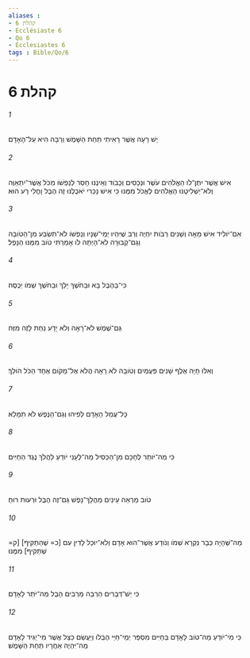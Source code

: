 ```yaml
---
aliases : 
- קהלת 6
- Ecclésiaste 6
- Qo 6
- Ecclesiastes 6
tags : Bible/Qo/6
---
```


# קהלת 6

###### 1
יֵשׁ רָעָה אֲשֶׁר רָאִיתִי תַּחַת הַשָּׁמֶשׁ וְרַבָּה הִיא עַל־הָאָדָם׃
###### 2
אִישׁ אֲשֶׁר יִתֶּן־לֹו הָאֱלֹהִים עֹשֶׁר וּנְכָסִים וְכָבֹוד וְאֵינֶנּוּ חָסֵר לְנַפְשֹׁו מִכֹּל אֲשֶׁר־יִתְאַוֶּה וְלֹא־יַשְׁלִיטֶנּוּ הָאֱלֹהִים לֶאֱכֹל מִמֶּנּוּ כִּי אִישׁ נָכְרִי יֹאכֲלֶנּוּ זֶה הֶבֶל וָחֳלִי רָע הוּא׃
###### 3
אִם־יֹולִיד אִישׁ מֵאָה וְשָׁנִים רַבֹּות יִחְיֶה וְרַב שֶׁיִּהְיוּ יְמֵי־שָׁנָיו וְנַפְשֹׁו לֹא־תִשְׂבַּע מִן־הַטֹּובָה וְגַם־קְבוּרָה לֹא־הָיְתָה לֹּו אָמַרְתִּי טֹוב מִמֶּנּוּ הַנָּפֶל׃
###### 4
כִּי־בַהֶבֶל בָּא וּבַחֹשֶׁךְ יֵלֵךְ וּבַחֹשֶׁךְ שְׁמֹו יְכֻסֶּה׃
###### 5
גַּם־שֶׁמֶשׁ לֹא־רָאָה וְלֹא יָדָע נַחַת לָזֶה מִזֶּה׃
###### 6
וְאִלּוּ חָיָה אֶלֶף שָׁנִים פַּעֲמַיִם וְטֹובָה לֹא רָאָה הֲלֹא אֶל־מָקֹום אֶחָד הַכֹּל הֹולֵךְ׃
###### 7
כָּל־עֲמַל הָאָדָם לְפִיהוּ וְגַם־הַנֶּפֶשׁ לֹא תִמָּלֵא׃
###### 8
כִּי מַה־יֹּותֵר לֶחָכָם מִן־הַכְּסִיל מַה־לֶּעָנִי יֹודֵעַ לַהֲלֹךְ נֶגֶד הַחַיִּים׃
###### 9
טֹוב מַרְאֵה עֵינַיִם מֵהֲלָךְ־נָפֶשׁ גַּם־זֶה הֶבֶל וּרְעוּת רוּחַ׃
###### 10
מַה־שֶּׁהָיָה כְּבָר נִקְרָא שְׁמֹו וְנֹודָע אֲשֶׁר־הוּא אָדָם וְלֹא־יוּכַל לָדִין עִם [כ= שֶׁהַתַּקִּיף] [ק= שֶׁתַּקִּיף] מִמֶּנּוּ׃
###### 11
כִּי יֵשׁ־דְּבָרִים הַרְבֵּה מַרְבִּים הָבֶל מַה־יֹּתֵר לָאָדָם׃
###### 12
כִּי מִי־יֹודֵעַ מַה־טֹּוב לָאָדָם בַּחַיִּים מִסְפַּר יְמֵי־חַיֵּי הֶבְלֹו וְיַעֲשֵׂם כַּצֵּל אֲשֶׁר מִי־יַגִּיד לָאָדָם מַה־יִּהְיֶה אַחֲרָיו תַּחַת הַשָּׁמֶשׁ׃
